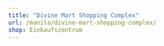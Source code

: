 ```yaml
---
title: "Divine Mart Shopping Complex"
url: /manila/divine-mart-shopping-complex/
shop: Einkaufszentrum
---
```

